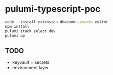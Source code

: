 # pulumi-typescript-poc

``` javascript
code --install-extension dbaeumer.vscode-eslint
npm install
pulumi stack select dev
pulumi up
```

## TODO

* keyvault + secrets
* environment layer
